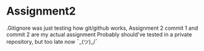 # Assignment2 
.Gitignore was just testing how git/github works, Assignment 2 commit 1 and commit 2 are my actual assignment
Probably should've tested in a private repository, but too late now ¯\_(ツ)_/¯
